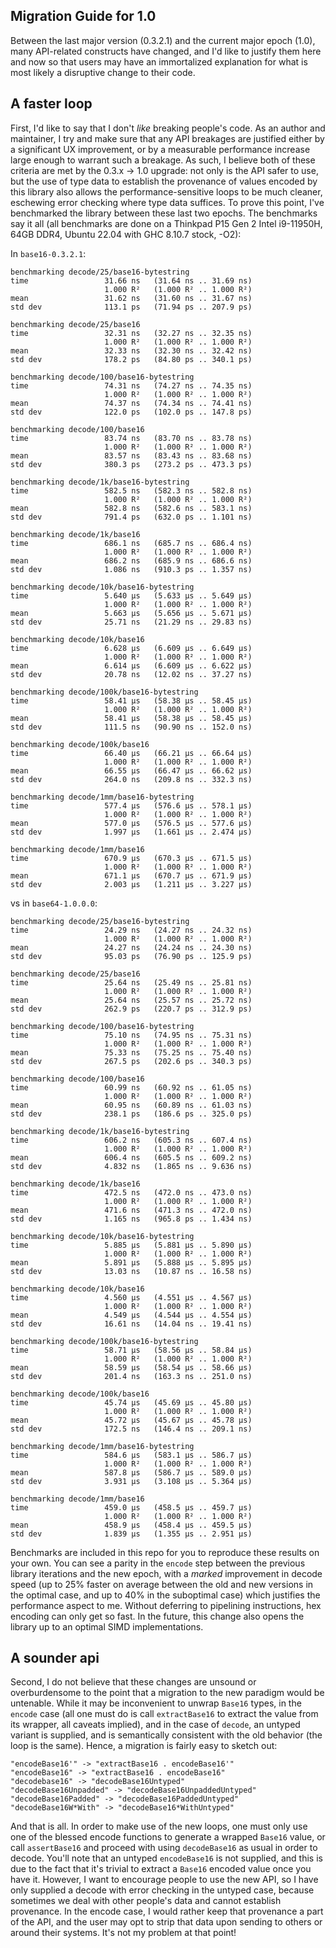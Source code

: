 Migration Guide for 1.0
----

Between the last major version (0.3.2.1) and the current major epoch (1.0), many API-related constructs have changed, and I'd like to justify them here and now so that users may have an immortalized explanation for what is most likely a disruptive change to their code.

## A faster loop

First, I'd like to say that I don't *like* breaking people's code. As an author and maintainer, I try and make sure that any API breakages are justified either by a significant UX improvement, or by a measurable performance increase large enough to warrant such a breakage. As such, I believe both of these criteria are met by the 0.3.x -> 1.0 upgrade: not only is the API safer to use, but the use of type data to establish the provenance of values encoded by this library also allows the performance-sensitive loops to be much cleaner, eschewing error checking where type data suffices. To prove this point, I've benchmarked the library between these last two epochs. The benchmarks say it all (all benchmarks are done on a Thinkpad P15 Gen 2 Intel i9-11950H, 64GB DDR4, Ubuntu 22.04 with GHC 8.10.7 stock, -O2):

In `base16-0.3.2.1`:

```
benchmarking decode/25/base16-bytestring
time                 31.66 ns   (31.64 ns .. 31.69 ns)
                     1.000 R²   (1.000 R² .. 1.000 R²)
mean                 31.62 ns   (31.60 ns .. 31.67 ns)
std dev              113.1 ps   (71.94 ps .. 207.9 ps)

benchmarking decode/25/base16
time                 32.31 ns   (32.27 ns .. 32.35 ns)
                     1.000 R²   (1.000 R² .. 1.000 R²)
mean                 32.33 ns   (32.30 ns .. 32.42 ns)
std dev              178.2 ps   (84.80 ps .. 340.1 ps)

benchmarking decode/100/base16-bytestring
time                 74.31 ns   (74.27 ns .. 74.35 ns)
                     1.000 R²   (1.000 R² .. 1.000 R²)
mean                 74.37 ns   (74.34 ns .. 74.41 ns)
std dev              122.0 ps   (102.0 ps .. 147.8 ps)

benchmarking decode/100/base16
time                 83.74 ns   (83.70 ns .. 83.78 ns)
                     1.000 R²   (1.000 R² .. 1.000 R²)
mean                 83.57 ns   (83.43 ns .. 83.68 ns)
std dev              380.3 ps   (273.2 ps .. 473.3 ps)

benchmarking decode/1k/base16-bytestring
time                 582.5 ns   (582.3 ns .. 582.8 ns)
                     1.000 R²   (1.000 R² .. 1.000 R²)
mean                 582.8 ns   (582.6 ns .. 583.1 ns)
std dev              791.4 ps   (632.0 ps .. 1.101 ns)

benchmarking decode/1k/base16
time                 686.1 ns   (685.7 ns .. 686.4 ns)
                     1.000 R²   (1.000 R² .. 1.000 R²)
mean                 686.2 ns   (685.9 ns .. 686.6 ns)
std dev              1.086 ns   (910.3 ps .. 1.357 ns)

benchmarking decode/10k/base16-bytestring
time                 5.640 μs   (5.633 μs .. 5.649 μs)
                     1.000 R²   (1.000 R² .. 1.000 R²)
mean                 5.663 μs   (5.656 μs .. 5.671 μs)
std dev              25.71 ns   (21.29 ns .. 29.83 ns)

benchmarking decode/10k/base16
time                 6.628 μs   (6.609 μs .. 6.649 μs)
                     1.000 R²   (1.000 R² .. 1.000 R²)
mean                 6.614 μs   (6.609 μs .. 6.622 μs)
std dev              20.78 ns   (12.02 ns .. 37.27 ns)

benchmarking decode/100k/base16-bytestring
time                 58.41 μs   (58.38 μs .. 58.45 μs)
                     1.000 R²   (1.000 R² .. 1.000 R²)
mean                 58.41 μs   (58.38 μs .. 58.45 μs)
std dev              111.5 ns   (90.90 ns .. 152.0 ns)

benchmarking decode/100k/base16
time                 66.40 μs   (66.21 μs .. 66.64 μs)
                     1.000 R²   (1.000 R² .. 1.000 R²)
mean                 66.55 μs   (66.47 μs .. 66.62 μs)
std dev              264.0 ns   (209.8 ns .. 332.3 ns)

benchmarking decode/1mm/base16-bytestring
time                 577.4 μs   (576.6 μs .. 578.1 μs)
                     1.000 R²   (1.000 R² .. 1.000 R²)
mean                 577.0 μs   (576.5 μs .. 577.6 μs)
std dev              1.997 μs   (1.661 μs .. 2.474 μs)

benchmarking decode/1mm/base16
time                 670.9 μs   (670.3 μs .. 671.5 μs)
                     1.000 R²   (1.000 R² .. 1.000 R²)
mean                 671.1 μs   (670.7 μs .. 671.9 μs)
std dev              2.003 μs   (1.211 μs .. 3.227 μs)
```

vs in `base64-1.0.0.0`:

```
benchmarking decode/25/base16-bytestring
time                 24.29 ns   (24.27 ns .. 24.32 ns)
                     1.000 R²   (1.000 R² .. 1.000 R²)
mean                 24.27 ns   (24.24 ns .. 24.30 ns)
std dev              95.03 ps   (76.90 ps .. 125.9 ps)

benchmarking decode/25/base16
time                 25.64 ns   (25.49 ns .. 25.81 ns)
                     1.000 R²   (1.000 R² .. 1.000 R²)
mean                 25.64 ns   (25.57 ns .. 25.72 ns)
std dev              262.9 ps   (220.7 ps .. 312.9 ps)

benchmarking decode/100/base16-bytestring
time                 75.10 ns   (74.95 ns .. 75.31 ns)
                     1.000 R²   (1.000 R² .. 1.000 R²)
mean                 75.33 ns   (75.25 ns .. 75.40 ns)
std dev              267.5 ps   (202.6 ps .. 340.3 ps)

benchmarking decode/100/base16
time                 60.99 ns   (60.92 ns .. 61.05 ns)
                     1.000 R²   (1.000 R² .. 1.000 R²)
mean                 60.95 ns   (60.89 ns .. 61.03 ns)
std dev              238.1 ps   (186.6 ps .. 325.0 ps)

benchmarking decode/1k/base16-bytestring
time                 606.2 ns   (605.3 ns .. 607.4 ns)
                     1.000 R²   (1.000 R² .. 1.000 R²)
mean                 606.4 ns   (605.5 ns .. 609.2 ns)
std dev              4.832 ns   (1.865 ns .. 9.636 ns)

benchmarking decode/1k/base16
time                 472.5 ns   (472.0 ns .. 473.0 ns)
                     1.000 R²   (1.000 R² .. 1.000 R²)
mean                 471.6 ns   (471.3 ns .. 472.0 ns)
std dev              1.165 ns   (965.8 ps .. 1.434 ns)

benchmarking decode/10k/base16-bytestring
time                 5.885 μs   (5.881 μs .. 5.890 μs)
                     1.000 R²   (1.000 R² .. 1.000 R²)
mean                 5.891 μs   (5.888 μs .. 5.895 μs)
std dev              13.03 ns   (10.87 ns .. 16.58 ns)

benchmarking decode/10k/base16
time                 4.560 μs   (4.551 μs .. 4.567 μs)
                     1.000 R²   (1.000 R² .. 1.000 R²)
mean                 4.549 μs   (4.544 μs .. 4.554 μs)
std dev              16.61 ns   (14.04 ns .. 19.41 ns)

benchmarking decode/100k/base16-bytestring
time                 58.71 μs   (58.56 μs .. 58.84 μs)
                     1.000 R²   (1.000 R² .. 1.000 R²)
mean                 58.59 μs   (58.54 μs .. 58.66 μs)
std dev              201.4 ns   (163.3 ns .. 251.0 ns)

benchmarking decode/100k/base16
time                 45.74 μs   (45.69 μs .. 45.80 μs)
                     1.000 R²   (1.000 R² .. 1.000 R²)
mean                 45.72 μs   (45.67 μs .. 45.78 μs)
std dev              172.5 ns   (146.4 ns .. 209.1 ns)

benchmarking decode/1mm/base16-bytestring
time                 584.6 μs   (583.1 μs .. 586.7 μs)
                     1.000 R²   (1.000 R² .. 1.000 R²)
mean                 587.8 μs   (586.7 μs .. 589.0 μs)
std dev              3.931 μs   (3.108 μs .. 5.364 μs)

benchmarking decode/1mm/base16
time                 459.0 μs   (458.5 μs .. 459.7 μs)
                     1.000 R²   (1.000 R² .. 1.000 R²)
mean                 458.9 μs   (458.4 μs .. 459.5 μs)
std dev              1.839 μs   (1.355 μs .. 2.951 μs)
```

Benchmarks are included in this repo for you to reproduce these results on your own. You can see a parity in the `encode` step between the previous library iterations and the new epoch, with a *marked* improvement in decode speed (up to 25% faster on average between the old and new versions in the optimal case, and up to 40% in the suboptimal case) which justifies the performance aspect to me. Without deferring to pipelining instructions, hex encoding can only get so fast. In the future, this change also opens the library up to an optimal SIMD implementations.

## A sounder api

Second, I do not believe that these changes are unsound or overburdensome to the point that a migration to the new paradigm would be untenable. While it may be inconvenient to unwrap `Base16` types, in the `encode` case (all one must do is call `extractBase16` to extract the value from its wrapper, all caveats implied), and in the case of `decode`, an untyped variant is supplied, and is semantically consistent with the old behavior (the loop is the same). Hence, a migration is fairly easy to sketch out:

```
"encodeBase16'" -> "extractBase16 . encodeBase16'"
"encodeBase16" -> "extractBase16 . encodeBase16"
"decodebase16" -> "decodeBase16Untyped"
"decodeBase16Unpadded" -> "decodeBase16UnpaddedUntyped"
"decodeBase16Padded" -> "decodeBase16PaddedUntyped"
"decodeBase16W*With" -> "decodeBase16*WithUntyped"
```

And that is all. In order to make use of the new loops, one must only use one of the blessed encode functions to generate a wrapped `Base16` value, or call `assertBase16` and proceed with using `decodeBase16` as usual in order to decode. You'll note that an untyped `encodeBase16` is not supplied, and this is due to the fact that it's trivial to extract a `Base16` encoded value once you have it. However, I want to encourage people to use the new API, so I have only supplied a decode with error checking in the untyped case, because sometimes we deal with other people's data and cannot establish provenance. In the encode case, I would rather keep that provenance a part of the API, and the user may opt to strip that data upon sending to others or around their systems. It's not my problem at that point!
